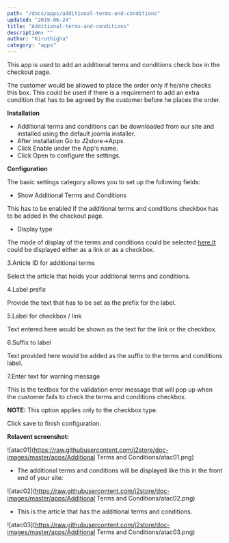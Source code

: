 ```yaml
---
path: "/docs/apps/additional-terms-and-conditions"
updated: "2019-06-24"
title: "Additional-terms-and-conditions"
description: ""
author: "Kiruthigha"
category: "apps"
---
```


This app is used to add an additional terms and conditions check box in the checkout page.

The customer would be allowed to place the order only if he/she checks this box. This could be used if there is a requirement to add an extra condition that has to be agreed by the customer before he places the order.

**Installation**

* Additional terms and conditions can be downloaded from our site and installed using the default joomla installer.
* After installation Go to  J2store->Apps.
* Click Enable under the App's name.
* Click Open to configure the settings.

**Configuration**

The basic settings category allows you to set up the following fields:

* Show Additional Terms and Conditions

This has to be enabled if the additional terms and conditions checkbox has to be added in the checkout page.

* Display type

The mode of display of the terms and conditions could be selected [here.It](http://here.it/) could be displayed either as a link or as a checkbox.

3.Article ID for additional terms

Select the article that holds your additional terms and conditions.

4.Label prefix

Provide the text that has to be set as the prefix for the label.

5.Label for checkbox / link

Text entered here would be shown as the text for the link or the checkbox.

6.Suffix to label

Text provided here would be added as the suffix to the terms and conditions label.

7.Enter text for warning message


This is the textbox for the validation error message that will pop up when the customer fails to check the terms and conditions checkbox.

**NOTE:** This option applies only to the checkbox type.

Click save to finish configuration.

**Relavent screenshot:**


![atac01](https://raw.githubusercontent.com/j2store/doc-images/master/apps/Additional Terms and Conditions/atac01.png)

* The  additional terms and conditions will be displayed like this in the front end of your site:

![atac02](https://raw.githubusercontent.com/j2store/doc-images/master/apps/Additional Terms and Conditions/atac02.png)

* This is the article that has the additional terms and conditions.

![atac03](https://raw.githubusercontent.com/j2store/doc-images/master/apps/Additional Terms and Conditions/atac03.png)
